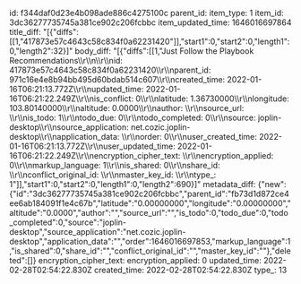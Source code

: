 id: f344daf0d23e4b098ade886c4275100c
parent_id: 
item_type: 1
item_id: 3dc36277735745a381ce902c206fcbbc
item_updated_time: 1646016697864
title_diff: "[{\"diffs\":[[1,\"417873e57c4643c58c834f0a62231420\"]],\"start1\":0,\"start2\":0,\"length1\":0,\"length2\":32}]"
body_diff: "[{\"diffs\":[[1,\"Just Follow the Playbook Recommendations\\\r\\\n\\\r\\\nid: 417873e57c4643c58c834f0a62231420\\\r\\\nparent_id: 971c16e4e8b94bb495d60bdab514c607\\\r\\\ncreated_time: 2022-01-16T06:21:13.772Z\\\r\\\nupdated_time: 2022-01-16T06:21:22.249Z\\\r\\\nis_conflict: 0\\\r\\\nlatitude: 1.36730000\\\r\\\nlongitude: 103.80140000\\\r\\\naltitude: 0.0000\\\r\\\nauthor: \\\r\\\nsource_url: \\\r\\\nis_todo: 1\\\r\\\ntodo_due: 0\\\r\\\ntodo_completed: 0\\\r\\\nsource: joplin-desktop\\\r\\\nsource_application: net.cozic.joplin-desktop\\\r\\\napplication_data: \\\r\\\norder: 0\\\r\\\nuser_created_time: 2022-01-16T06:21:13.772Z\\\r\\\nuser_updated_time: 2022-01-16T06:21:22.249Z\\\r\\\nencryption_cipher_text: \\\r\\\nencryption_applied: 0\\\r\\\nmarkup_language: 1\\\r\\\nis_shared: 0\\\r\\\nshare_id: \\\r\\\nconflict_original_id: \\\r\\\nmaster_key_id: \\\r\\\ntype_: 1\"]],\"start1\":0,\"start2\":0,\"length1\":0,\"length2\":690}]"
metadata_diff: {"new":{"id":"3dc36277735745a381ce902c206fcbbc","parent_id":"fb73d1d872ce4ee6ab184091f1e4c67b","latitude":"0.00000000","longitude":"0.00000000","altitude":"0.0000","author":"","source_url":"","is_todo":0,"todo_due":0,"todo_completed":0,"source":"joplin-desktop","source_application":"net.cozic.joplin-desktop","application_data":"","order":1646016697853,"markup_language":1,"is_shared":0,"share_id":"","conflict_original_id":"","master_key_id":""},"deleted":[]}
encryption_cipher_text: 
encryption_applied: 0
updated_time: 2022-02-28T02:54:22.830Z
created_time: 2022-02-28T02:54:22.830Z
type_: 13